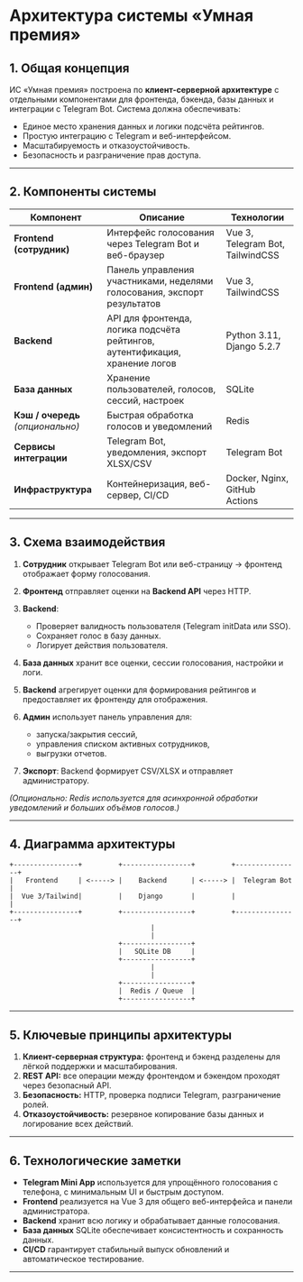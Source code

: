 # Архитектура системы «Умная премия»

## 1. Общая концепция

ИС «Умная премия» построена по **клиент-серверной архитектуре** с отдельными компонентами для фронтенда, бэкенда, базы данных и интеграции с Telegram Bot.
Система должна обеспечивать:

* Единое место хранения данных и логики подсчёта рейтингов.
* Простую интеграцию с Telegram и веб-интерфейсом.
* Масштабируемость и отказоустойчивость.
* Безопасность и разграничение прав доступа.

---

## 2. Компоненты системы

| Компонент                         | Описание                                                                     | Технологии                                |
| --------------------------------- | ---------------------------------------------------------------------------- | ----------------------------------------- |
| **Frontend (сотрудник)**          | Интерфейс голосования через Telegram Bot и веб-браузер                       | Vue 3, Telegram Bot, TailwindCSS          |
| **Frontend (админ)**              | Панель управления участниками, неделями голосования, экспорт результатов     | Vue 3, TailwindCSS                        |
| **Backend**                       | API для фронтенда, логика подсчёта рейтингов, аутентификация, хранение логов | Python 3.11, Django 5.2.7                 |
| **База данных**                   | Хранение пользователей, голосов, сессий, настроек                            | SQLite                                    |
| **Кэш / очередь** *(опционально)* | Быстрая обработка голосов и уведомлений                                      | Redis                                     |
| **Сервисы интеграции**            | Telegram Bot, уведомления, экспорт XLSX/CSV                                  | Telegram Bot                              |
| **Инфраструктура**                | Контейнеризация, веб-сервер, CI/CD                                           | Docker, Nginx, GitHub Actions             |

---

## 3. Схема взаимодействия

1. **Сотрудник** открывает Telegram Bot или веб-страницу → фронтенд отображает форму голосования.
2. **Фронтенд** отправляет оценки на **Backend API** через HTTP.
3. **Backend**:

   * Проверяет валидность пользователя (Telegram initData или SSO).
   * Сохраняет голос в базу данных.
   * Логирует действия пользователя.
4. **База данных** хранит все оценки, сессии голосования, настройки и логи.
5. **Backend** агрегирует оценки для формирования рейтингов и предоставляет их фронтенду для отображения.
6. **Админ** использует панель управления для:

   * запуска/закрытия сессий,
   * управления списком активных сотрудников,
   * выгрузки отчетов.
7. **Экспорт**: Backend формирует CSV/XLSX и отправляет администратору.

*(Опционально: Redis используется для асинхронной обработки уведомлений и больших объёмов голосов.)*

---

## 4. Диаграмма архитектуры

```
+----------------+         +-----------------+         +----------------+
|   Frontend     | <-----> |    Backend      | <-----> |  Telegram Bot  |
|  Vue 3/Tailwind|         |    Django       |         |                |
+----------------+         +-----------------+         +----------------+ 
                                   |
                                   |
                           +-----------------+
                           |   SQLite DB     |
                           +-----------------+
                                   |
                                   |
                           +-----------------+
                           |  Redis / Queue  |
                           +-----------------+
```

---

## 5. Ключевые принципы архитектуры

1. **Клиент-серверная структура:** фронтенд и бэкенд разделены для лёгкой поддержки и масштабирования.
2. **REST API:** все операции между фронтендом и бэкендом проходят через безопасный API.
3. **Безопасность:** HTTP, проверка подписи Telegram, разграничение ролей.
4. **Отказоустойчивость:** резервное копирование базы данных и логирование всех действий.

---

## 6. Технологические заметки

* **Telegram Mini App** используется для упрощённого голосования с телефона, с минимальным UI и быстрым доступом.
* **Frontend** реализуется на Vue 3 для общего веб-интерфейса и панели администратора.
* **Backend** хранит всю логику и обрабатывает данные голосования.
* **База данных** SQLite обеспечивает консистентность и сохранность данных.
* **CI/CD** гарантирует стабильный выпуск обновлений и автоматическое тестирование.

---

